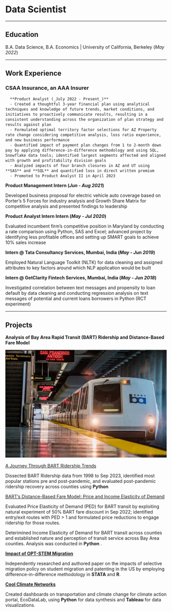# Data Scientist

* * * *

## Education
B.A. Data Science, B.A. Economics | University of California, Berkeley (_May 2022_)		

* * * *

## Work Experience
### CSAA Insurance, an AAA Insurer
      **Product Analyst (_July 2022 - Present_)**
      - Created a thoughtful 3-year financial plan using analytical techniques and knowledge of future trends, market conditions, and initiatives to proactively communicate results, resulting in a consistent understanding across the organization of plan strategy and results against plan
      - Formulated optimal territory factor selections for AZ Property rate change considering competitive analysis, loss ratio experience, and new business performance
      - Quantified impact of payment plan changes from 1 to 2-month down pay by applying difference-in-difference methodology and using SQL, Snowflake data tools; identified largest segments affected and aligned with growth and profitability division goals
      - Analyzed impacts of four branch closures in AZ and UT using **SAS** and **SQL** and quantified loss in direct written premium
      - Promoted to Product Analyst II in April 2023

**Product Management Intern (_Jun - Aug 2021_)**

Developed business proposal for electric vehicle auto coverage based on Porter’s 5 Forces for industry analysis and Growth Share Matrix for competitive analysis and presented findings to leadership

**Product Analyst Intern Intern (_May - Jul 2020_)**


Evaluated incumbent firm’s competitive position in Maryland by conducting a rate comparison using Python, SAS and Excel; advanced project by identifying less profitable offices and setting up SMART goals to achieve 10% sales increase


**Intern @ Tata Consultancy Services, Mumbai, India (_May - Jun 2019_)**


Employed Natural Language Toolkit (NLTK) for data cleaning and assigned attributes to key factors around which NLP application would be built

**Intern @ GetClarity Fintech Services, Mumbai, India (_May - Jun 2018_)**


Investigated correlation between text messages and propensity to loan default by data cleaning and conducting regression analysis on text messages of potential and current loans borrowers in Python (RCT experiment)

* * * *

## Projects
**Analysis of Bay Area Rapid Transit (BART) Ridership and Distance-Based Fare Model**

![I](/assets/bart_image.jpeg)

[A Journey Through BART Ridership Trends](https://medium.com/@atmikapai/a-journey-through-bart-ridership-trends-5cfdd0819c0c)

Dissected BART Ridership data from 1998 to Sep 2023, identified most popular stations pre and post-pandemic, and evaluated post-pandemic ridership recovery across counties using **Python**

[BART’s Distance-Based Fare Model: Price and Income Elasticity of Demand](https://medium.com/@atmikapai/understanding-barts-distance-based-fare-model-d78751ca8454)

Evaluated Price Elasticity of Demand (PED) for BART transit by exploiting natural experiment of 50% BART fare discount in Sep 2022; identified entry/exit routes with PED > 1 and formulated price reductions to engage ridership for those routes.

Deterimined Income Elasticity of Demand for BART transit across counties and established nature and perception of transit service across Bay Area counties. Analysis was conducted in **Python** .

**[Impact of OPT-STEM Migration](https://drive.google.com/file/d/118bfGKnELZRF4oGHpZtPU3rMLqZk8e_d/view)**

Independently researched and authored paper on the impacts of selective migration policy on student migration and patenting in the US by employing difference-in-difference methodology in **STATA** and **R**.

 **[Cool Climate Networks](https://coolclimate.berkeley.edu/)**

Created dashboards on transportation and climate change for climate action portal, EcoDataLab, using **Python** for data synthesis and **Tableau** for data visualizations.







